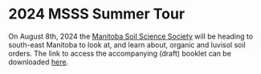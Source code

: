 
# 2024 MSSS Summer Tour

<!-- badges: start -->
<!-- badges: end -->

On August 8th, 2024 the [Manitoba Soil Science Society](https://mbsoils.ca/) will be heading to south-east Manitoba to look at, and learn about, organic and luvisol soil orders. The link to access the accompanying (draft) booklet can be downloaded [here](https://raw.githubusercontent.com/alex-koiter/2024-MSSS-Tour/main/Booklet.pdf).

